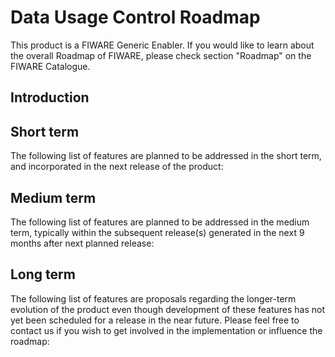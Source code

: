 # Data Usage Control Roadmap

This product is a FIWARE Generic Enabler. If you would like to learn about the overall Roadmap of FIWARE, please check
section "Roadmap" on the FIWARE Catalogue.

## Introduction



## Short term

The following list of features are planned to be addressed in the short term, and incorporated in the next release of
the product:



## Medium term

The following list of features are planned to be addressed in the medium term, typically within the subsequent
release(s) generated in the next 9 months after next planned release:



## Long term

The following list of features are proposals regarding the longer-term evolution of the product even though development
of these features has not yet been scheduled for a release in the near future. Please feel free to contact us if you
wish to get involved in the implementation or influence the roadmap:


